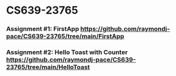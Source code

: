 # CS639-23765

### Assignment #1: FirstApp https://github.com/raymondj-pace/CS639-23765/tree/main/FirstApp

### Assignment #2: Hello Toast with Counter https://github.com/raymondj-pace/CS639-23765/tree/main/HelloToast
